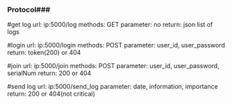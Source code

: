 ### Protocol###


#get log
url: ip:5000/log
methods: GET
parameter: no
return: json list of logs

#login
url: ip:5000/login
methods: POST
parameter: user_id, user_password
return: token(200) or 404

#join
url: ip:5000/join
methods: POST
parameter: user_id, user_password, serialNum
return: 200 or 404

#send log
url: ip:5000/send_log
parameter: date, information, importance
return: 200 or 404(not critical)